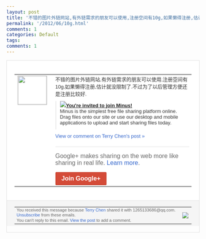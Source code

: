 ```yaml
---
layout: post
title: '不错的图片外链网站,有外链需求的朋友可以使用,注册空间有10g,如果懒得注册,估计...'
permalink: '/2012/06/10g.html'
comments: 1
categories: Default
tags: 
comments: 1
---
```

<div style="border:solid 1px #dfdfdf;color:#686868;font:13px Arial"><div style="background-color:#fff;padding:20px;"><table cellpadding="0" cellspacing="0"><tr><td style="padding-right:15px;vertical-align:top"><a href="https://plus.google.com/_/notifications/ngemlink?&amp;emid=CKiemZWesbACFYEx3Aodj38AAA&amp;path=%2F108643996575278738906&amp;dt=1338697864075"><img height="75" src="https://lh3.googleusercontent.com/-KKRGTyJ5Bl0/AAAAAAAAAAI/AAAAAAAAEEY/jllxqER5dCk/s75-c-k-a/photo.jpg" style="border:solid 1px #cccccc;" width="75"/></a></td><td style="width:578px;color:#333;font:13px Arial;vertical-align:top;"><div style="padding-bottom:10px">不错的图片外链网站,有外链需求的朋友可以<wbr/>使用,注册空间有10g,如果懒得注册,估<wbr/>计就没限制了.不过为了以后管理方便还是注<wbr/>册比较好.</div><div style="margin-bottom:10px;padding-left:10px; border-left:2px solid #EAEAEA"><span style="margin-right:5px"><a href="http://min.us/rnqfCXY" style="zSoyz"><img border="0" src="https://images1-focus-opensocial.googleusercontent.com/gadgets/proxy?url=https://s2.googleusercontent.com/s2/favicons?domain%3Dmin.us&amp;container=focus&amp;gadget=a&amp;rewriteMime=image/*&amp;refresh=31536000&amp;resize_h=16"/><span style="font-weight:bold">You're invited to join Minus!</span></a><div style="padding-bottom:10px">Minus is the simplest free file sharing platform online. Drag files onto our site or use our desktop and mobile applications to upload and start sharing files today.</div></span></div><a href="https://plus.google.com/_/notifications/ngemlink?&amp;emid=CKiemZWesbACFYEx3Aodj38AAA&amp;path=%2F108643996575278738906%2Fposts%2F1mcicbbestb%3Fgpinv%3DAMIXal8nTsyB41S5diHxW6uQAiuC-0DECv0vHzqqMccAt9Dg8QZMlEbXxO1sMa2gyTW8J8nHE2GE8wZLm_KuynwEtxrIh8sRfwszUk3mS7bxKTtMuoNzvek&amp;dt=1338697864075" style="color:#3366CC;text-decoration:none;">View or comment on Terry Chen's post »</a><div style="margin-top:20px;border-top:solid 1px #dfdfdf"><div style="padding:15px 0;color:#686868;font:16px Arial;">Google+ makes sharing on the web more like sharing in real life. <a href="http://www.google.com/+/learnmore/" style="color:#3366CC;text-decoration:none;">Learn more</a>.</div><a href="https://plus.google.com/_/notifications/ngemlink?&amp;emid=CKiemZWesbACFYEx3Aodj38AAA&amp;path=%2F%3Fgpinv%3DAMIXal8nTsyB41S5diHxW6uQAiuC-0DECv0vHzqqMccAt9Dg8QZMlEbXxO1sMa2gyTW8J8nHE2GE8wZLm_KuynwEtxrIh8sRfwszUk3mS7bxKTtMuoNzvek&amp;dt=1338697864075" style="display:inline-block;padding:7px 15px;background-color:#d44b38; color:#fff;font-size:16px; font-weight:bold;border-radius:2px;border:solid 1px #c43b28; white-space:nowrap;text-decoration:none">Join Google+</a></div></td></tr></table></div><div style="border-top:solid 1px #dfdfdf;padding:0 20px; background-color:#f5f5f5"><table cellpadding="0" cellspacing="0" style="height:50px"><tbody><tr><td style="vertical-align:middle;width:100%; color:#636363;font:11px Arial; line-height:120%">You received this message because <a href="https://plus.google.com/_/notifications/ngemlink?&amp;emid=CKiemZWesbACFYEx3Aodj38AAA&amp;path=%2F108643996575278738906%3Fgpinv%3DAMIXal8nTsyB41S5diHxW6uQAiuC-0DECv0vHzqqMccAt9Dg8QZMlEbXxO1sMa2gyTW8J8nHE2GE8wZLm_KuynwEtxrIh8sRfwszUk3mS7bxKTtMuoNzvek&amp;dt=1338697864075" style="color:#3366CC;text-decoration:none;">Terry Chen</a> shared it with 1265133686@qq.com. <a href="https://plus.google.com/_/notifications/ngemlink?&amp;emid=CKiemZWesbACFYEx3Aodj38AAA&amp;path=%2F_%2Fnonplus%2Femailsettings%3Fgpinv%3DAMIXal8nTsyB41S5diHxW6uQAiuC-0DECv0vHzqqMccAt9Dg8QZMlEbXxO1sMa2gyTW8J8nHE2GE8wZLm_KuynwEtxrIh8sRfwszUk3mS7bxKTtMuoNzvek%26est%3DADH5u8WPREF2VhTV4xzGIKPQvWiIRaWWaF0bH2cJOr1Umbra7UIfSmpGittirmU6s-aYFCmQthlaRdxRCE8gkYLgjKswY_kzLGMwBA-oGiFFrn5QKLe7j5l24qQsK1IzzaSunoIKPYAh&amp;dt=1338697864075" style="color:#3366CC;text-decoration:none;">Unsubscribe</a> from these emails.<br/>You can't reply to this email. <a href="https://plus.google.com/_/notifications/ngemlink?&amp;emid=CKiemZWesbACFYEx3Aodj38AAA&amp;path=%2F108643996575278738906%2Fposts%2F1mcicbbestb%3Fgpinv%3DAMIXal8nTsyB41S5diHxW6uQAiuC-0DECv0vHzqqMccAt9Dg8QZMlEbXxO1sMa2gyTW8J8nHE2GE8wZLm_KuynwEtxrIh8sRfwszUk3mS7bxKTtMuoNzvek&amp;dt=1338697864075" style="color:#3366CC;text-decoration:none;">View the post</a> to add a comment.<br/></td><td><img src="https://ssl.gstatic.com/s2/oz/images/notifications/logo/google-plus-6617a72bb36cc548861652780c9e6ff1.png"/></td></tr></tbody></table></div></div>